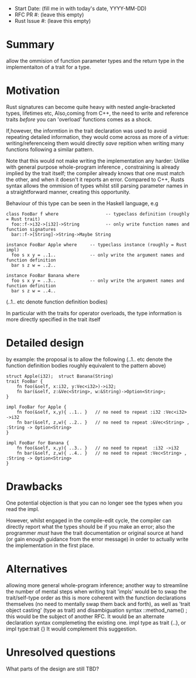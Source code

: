 - Start Date: (fill me in with today's date, YYYY-MM-DD)
- RFC PR #: (leave this empty)
- Rust Issue #: (leave this empty)

# Summary

allow the ommision of function parameter types and the return type in the implementaiton of a trait for a type.

# Motivation

Rust signatures can become quite heavy with nested angle-bracketed types, lifetimes etc, 
Also,coming from C++, the need to write and reference traits *before* you can 'overload' functions comes as a shock. 

If,however, the informtion in the trait declaration was used to avoid repeating detailed information, they would come across as more of a virtue: writing/referenceing them would directly *save* repition when writing many functions following a similar pattern.

Note that this would not make writing the implementation any harder: Unlike with general purpose whole-program inference , constraining is already implied by the trait itself; the compiler already knows that one must match the other, and when it doesn't it reports an error. Compared to C++, Rusts syntax allows the ommision of types whilst still parsing parameter names in a straightforward manner, creating this opportunity.

Behaviour of this type can be seen in the Haskell language, e.g

    class FooBar f where                  -- typeclass definition (roughly = Rust trait)
      foo::f->i32->[i32]->String          -- only write function names and function signatures
      bar::f->[String]->String->Maybe String
  
    instance FooBar Apple where     -- typeclass instance (roughly = Rust impl)
      foo s x y = ..1..             -- only write the argument names and function definition
      bar s z w = ..2..
  
    instance FooBar Banana where
      foo s x y = ..3..             -- only write the argument names and function definition
      bar s z w = ..4..

(..1.. etc denote function definition bodies)

In particular with the traits for operator overloads, the type information is more directly specified in the trait itself

# Detailed design

by example: the proposal is to allow the following (..1.. etc denote the function definition bodies roughly equivalent to the pattern above)

    struct Apple(i32);  struct Banana(String)
    trait FooBar {
        fn foo(&self, x:i32, y:Vec<i32>)->i32;
        fn bar(&self, z:&Vec<String>, w:&String)->Option<String>;
    }

    impl FooBar for Apple {
        fn foo(&self, x,y){ ..1.. }   // no need to repeat :i32 :Vec<i32> ->i32
        fn bar(&self, z,w){ ..2.. }   // no need to repeat :&Vec<String> , :String -> Option<String>
    }
    
    impl FooBar for Banana {
        fn foo(&self, x,y){ ..3.. }   // no need to repeat  :i32 ->i32
        fn bar(&self, z,w){ ..4.. }   // no need to repeat :Vec<String> , :String -> Option<String>
    }
    



# Drawbacks


One potential objection is that you can no longer see the types when you read the impl. 

However, whilst engaged in the compile-edit cycle, the compiler can directly report what the types should be if you make an error; also the programmer *must* have the trait documentation or original source at hand (or gain enough guidance from the error message) in order to actually write the implementation in the first place.


# Alternatives

allowing more general whole-program inference;
another way to streamline the number of mental steps when writing trait 'impls' would be to swap the trait/self-type order as this is more coherent with the function declarations themselves (no need to mentally swap them back and forth), as well as 'trait object casting' (type as trait) and disambiguation syntax <X as Trait>::method_name() ; this would be the subject of another RFC. It would be an alternate declaration syntax complemeting the existing one. impl type as trait {..}, or impl type:trait {} It would complement this suggestion.

# Unresolved questions

What parts of the design are still TBD?
